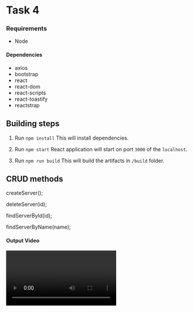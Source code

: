 # Task 4

### Requirements

- Node

#### Dependencies

- axios
- bootstrap
- react
- react-dom
- react-scripts
- react-toastify
- reactstrap

## Building steps

1. Run `npm install`
   This will install dependencies.

2. Run `npm start`
   React application will start on port `3000` of the `localhost`.

3. Run `npm run build`
   This will build the artifacts in `/build` folder.

## CRUD methods

createServer();

deleteServer(id);

findServerById(id);

findServerByName(name);

#### Output Video

![OutputVideo](/Output/output.mp4)
